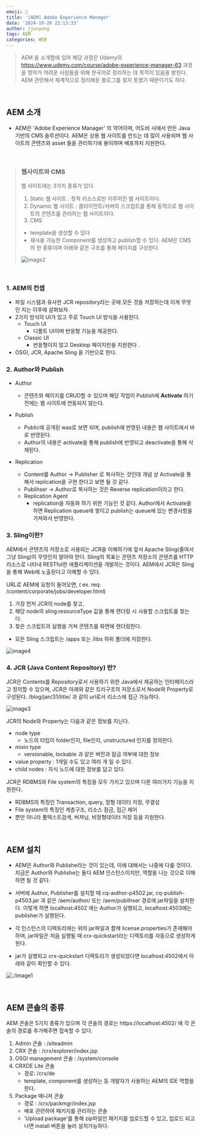 ```yaml
---
emoji: 🧢
title: '[AEM] Adobe Experience Manager'
date: '2024-10-20 22:13:33'
author: jjunyong
tags: AEM
categories: WEB
---
```


> AEM 을 소개함에 있어 해당 과정은 Udemy의 https://www.udemy.com/course/adobe-experience-manager-63 과정을
> 영어가 어려운 사람들을 위해 한국어로 정리하는 데 목적이 있음을 밝힌다. AEM 관련해서 체계적으로 정리해둔 블로그를 찾지 못했기 때문이기도 하다.

<br>

## AEM 소개

- AEM은 'Adobe Experience Manager' 의 약어이며, 어도비 사에서 만든 Java 기반의 CMS 솔루션이다.
  AEM은 상용 웹 사이트를 만드는 데 많이 사용되며 웹 사이트의 콘텐츠와 asset 들을 관리하기에 용이하며 배포까지 지원한다.

<br>

> ### 웹사이트와 CMS
>
> 웹 사이트에는 3가지 종류가 있다.
>
> 1. Static 웹 사이트
>    : 정적 리소스로만 이루어진 웹 사이트이다.
> 2. Dynamic 웹 사이트
>    : 클라이언트/서버의 스크립트를 통해 동적으로 웹 사이트의 콘텐츠를 관리하는 웹 사이트이다.
> 3. CMS
>
> - template을 생성할 수 있다
> - 재사용 가능한 Component를 생성하고 publish할 수 있다.
>   AEM은 CMS의 한 종류이며 아래와 같은 구조를 통해 페이지를 구성한다.
>
> ![image2](./image2.png)

<br>

### 1. AEM의 컨셉

- 파일 시스템과 유사한 JCR repository라는 곳에 모든 것을 저장하는데 이게 무엇인 지는 이후에 살펴보자.
- 2가지 방식의 UI가 있고 주로 Touch UI 방식을 사용한다.
  - Touch UI
    - 디폴트 UI이며 반응형 기능을 제공한다.
  - Classic UI
    - 반응형이지 않고 Desktop 페이지만을 지원한다 .
- OSGI, JCR, Apache Sling 을 기반으로 한다.

### 2. Author와 Publish

- Author
  - 콘텐츠와 페이지를 CRUD할 수 있으며 해당 작업이 Publish에 **Activate** 하기 전에는 웹 사이트에 연동되지 않는다.
- Publish

  - Public에 공개된 was로 보면 되며, publish에 반영된 내용은 웹 사이트에서 바로 반영된다.
  - Author의 내용은 activate을 통해 publish에 반영되고 deactivate을 통해 삭제된다.

- Replication
  - Content를 Author -> Publisher 로 복사하는 것인데 개념 상 Activate을 통해서 replication을 구현 한다고 보면 될 것 같다.
  - Publihser -> Author로 복사하는 것은 Reverse replication이라고 한다.
  - Replication Agent
    - replication을 자동화 하기 위한 기능인 것 같다. Author에서 Activate을 하면 Replication queue에 쌓이고 publish는 queue에 있는 변경사항을 가져와서 반영한다.

### 3. Sling이란?

AEM에서 콘텐츠의 저장소로 사용되는 JCR을 이해하기에 앞서 Apache Sling(줄여서 그냥 Sling)이 무엇인지 알아야 한다.
Sling의 목표는 콘텐츠 저장소의 콘텐츠를 HTTP 리소스로 나타내 RESTful한 애플리케이션을 개발하는 것이다.
AEM에서 JCR은 Sling을 통해 Web에 노출된다고 이해할 수 있다.

URL로 AEM에 요청이 들어오면, ( ex. req: /content/corporate/jobs/developer.html)

1. 가장 먼저 JCR의 node를 찾고,
2. 해당 node의 sling:resourceType 값을 통해 렌더링 시 사용할 스크립트를 찾는다.
3. 찾은 스크립트의 실행을 거쳐 콘텐츠를 화면에 렌더링한다.

- 모든 Sling 스크립트는 /apps 또는 /libs 하위 폴더에 저장한다.

![image4](./image4.png)

### 4. JCR (Java Content Repository) 란?

JCR은 Contents를 Repository로서 사용하기 위한 Java에서 제공하는 인터페이스라고 정의할 수 있으며,
JCR은 아래와 같은 트리구조의 저장소로서 Node와 Property로 구성된다.
/blog/jan/31/title/ 과 같이 url로서 리소스에 접근 가능하다.

![image3](./image3.png)

JCR의 Node와 Property는 다음과 같은 정보를 지닌다.

- node type
  - 노드의 타입이 folder인지, file인지, unstructured 인지를 정의한다.
- mixin type
  - versionable, lockable 과 같은 버전과 잠금 여부에 대한 정보
- value property : 1개일 수도 있고 여러 개 일 수 있다.
- child nodes : 자식 노드에 대한 정보를 담고 있다.

JCR은 RDBMS와 File system의 특징을 모두 가지고 있으며 다른 여러가지 기능을 지원한다.

- RDBMS의 특징인 Transaction, query, 정형 데이터 저장, 무결성
- File system의 특징인 계층구조, 리소스 잠금, 접근 제어
- 뿐만 아니라 풀텍스트검색, 버져닝, 비정형데이터 저장 등을 지원한다.

<br>

## AEM 설치

- AEM은 Author와 Publishe라는 것이 있는데, 이에 대해서는 나중에 다룰 것이다.
  지금은 Author와 Publishe는 둘다 AEM 인스턴스이지만, 역할을 나눈 것으로 이해하면 될 것 같다.

- 서버에 Author, Publisher를 설치할 때
  cq-author-p4502.jar, cq-publish-p4503.jar 과 같은 /aem/author/ 또는 /aem/pubilhser 경로에 jar파일을 설치한다.
  이렇게 하면 localhost:4502 에는 Author가 실행되고, localhost:4503에는 publisher가 실행된다.
- 각 인스턴스의 디렉토리에는 위의 jar파일과 함께 license.properties가 존재해야 하며, jar파일은 처음 실행될 때 crx-quickstart라는 디렉토리를 자동으로
  생성하게 된다.
- jar가 실행되고 crx-quickstart 디렉토리가 생성되었다면 localhost:4502에서 아래와 같이 확인할 수 있다.

![./image1](./image1.png)

<br>

## AEM 콘솔의 종류

AEM 콘솔은 5가지 종류가 있으며 각 콘솔의 경로는 https://localhost:4502/ 에 각 콘솔의 경로를 추가해주면 접속할 수 있다.

1. Admin 콘솔
   : /siteadmin
2. CRX 콘솔
   : /crx/explorer/index.jsp
3. OSGI management 콘솔
   : /system/console
4. CRXDE Lite 콘솔
   - 경로: /crx/de
   - template, component를 생성하는 등 개발자가 사용하는 AEM의 IDE 역할을 한다.
5. Package 매니저 콘솔
   - 경로 : /crx/packmgr/index.jsp
   - 배포 관련하여 패키지를 관리하는 콘솔
   - 'Upload package'를 통해 zip파일인 패키지를 업로드할 수 있고, 업로드 되고 나면 install 버튼을 눌러 설치가능하다.
